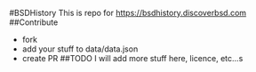 #BSDHistory
This is repo for https://bsdhistory.discoverbsd.com
##Contribute
* fork
* add your stuff to data/data.json
* create PR
##TODO
I will add more stuff here, licence, etc...s

